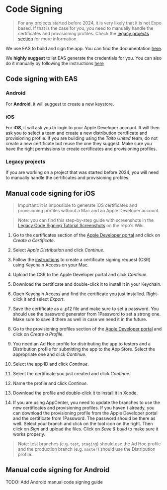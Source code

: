 # Code Signing

> For any projects started before 2024, it is very likely that it is not Expo based. If that is the case for you, you need to manually handle the certificates and provisioning profiles. Check the [legacy projects section](#legacy-projects) for more information.

We use EAS to build and sign the app. You can find the documentation [here](https://docs.expo.dev/deploy/build-project/#app-signing-credentials).

We **highly suggest** to let EAS generate the credentials for you. You can also do it manually by following the instructions [here](https://docs.expo.dev/app-signing/local-credentials/)

## Code signing with EAS

### Android

For **Android**, it will suggest to create a new keystore.

### iOS

For **iOS**, it will ask you to login to your Apple Developer account. It will then ask you to select a team and create a new distribution certificate and provisioning profile. If you are building using the _Taito United_ team, do not create a new certificate but reuse the one they suggest. Make sure you have the right permissions to create certificates and provisioning profiles.

### Legacy projects

If you are working on a project that was started before 2024, you will need to manually handle the certificates and provisioning profiles.

## Manual code signing for iOS

> Important: it is impossible to generate iOS certificates and provisioning profiles without a Mac and an Apple Developer account.

> Note: you can find this step-by-step guide with screenshots in the [Legacy Code Signing Tutorial Screenshots](https://github.com/TaitoUnited/react-native-template/wiki/Legacy-Code-Signing-Tutorial-Screenshots) on the repo's Wiki.

1. Go to the certificates section of the [Apple Developer portal](https://developer.apple.com/account/resources/certificates/list) and click on _Create a Certificate_.

2. Select _Apple Distribution_ and click _Continue_.

3. Follow the [instructions](https://developer.apple.com/help/account/create-certificates/create-a-certificate-signing-request) to create a certificate signing request (CSR) using Keychain Access on your Mac.

4. Upload the CSR to the Apple Developer portal and click _Continue_.

5. Download the certificate and double-click it to install it in your Keychain.

6. Open Keychain Access and find the certificate you just installed. Right-click it and select _Export_.

7. Save the certificate as a .p12 file and make sure to set a password. You should use the password generator from 1Password to set a strong one. Make sure to save it there as well in case we need it in the future.

8. Go to the provisioning profiles section of the [Apple Developer portal](https://developer.apple.com/account/resources/profiles/list) and click on _Create a Profile_.

9. You need an Ad Hoc profile for distributing the app to testers and a Distribution profile for submitting the app to the App Store. Select the appropriate one and click _Continue_.

10. Select the app ID and click _Continue_.

11. Select the certificate you just created and click _Continue_.

12. Name the profile and click _Continue_.

13. Download the profile and double-click it to install it in Xcode.

14. If you are using AppCenter, you need to update the branches to use the new certificates and provisioning profiles. If you haven't already, you can download the provisioning profile from the Apple Developer portal and the certificate from 1Password. The password should be there as well. Select your branch and click on the tool icon on the right. Then click on _Sign_ and upload the files. Click on _Save & build_ to make sure it works properly.

> Note: test branches (e.g. `test`, `staging`) should use the Ad Hoc profile and the production branch (e.g. `master`) should use the Distribution profile.

## Manual code signing for Android

TODO: Add Android manual code signing guide
